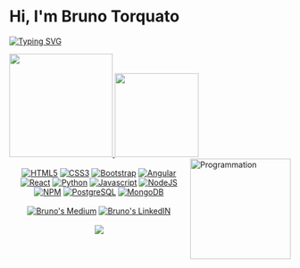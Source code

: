 # Hi, I'm Bruno Torquato

[![Typing SVG](https://readme-typing-svg.herokuapp.com?color=8711BD&lines=Hello%2C+world!;Welcome+to+my+Github)](https://git.io/typing-svg)


<div>
  <a href="https://github.com/schwarzx">
  <img height="185em" src="https://github-readme-stats.vercel.app/api?username=schwarzx&show_icons=true&theme=react&title_color=8711bd&icon_color=8711bd&hide_border=true&include_all_commits=true&count_private=true"/>
  <img height="150em" src="https://github-readme-stats.vercel.app/api/top-langs/?username=schwarzx&theme=react&title_color=8711bd&icon_color=8711bd&hide_border=true&layout=compact"/>
  <img align="right" src="https://i.giphy.com/media/LmNwrBhejkK9EFP504/200w.webp" alt="Programmation" width="180">
<div>
<br /> 


 
<div align="center">   
  <a href="https://www.w3.org/html/" target="_blank"><img  alt="HTML5" src="https://img.icons8.com/color/30/000000/html-5.png" /></a>
  <a href="https://www.w3schools.com/css/" target="_blank"><img  alt="CSS3" src="https://img.icons8.com/color/30/000000/css3.png" /></a>
  <a href="https://getbootstrap.com/" target="_blank"><img alt="Bootstrap" src="https://img.icons8.com/color/30/000000/bootstrap.png" /></a>
  <a href="https://angular.io/" target="_blank"><img alt="Angular" src="https://img.icons8.com/color/30/000000/angularjs.png" /></a>
  <a href="https://reactjs.org/" target="_blank"><img alt="React" src="https://img.icons8.com/plasticine/30/000000/react.png" /></a>
  <a href="https://www.python.org/doc/" target="_blank"><img  alt="Python" src="https://img.icons8.com/color/30/000000/python.png" /></a>
  <a href="https://developer.mozilla.org/en-US/docs/Web/JavaScript" target="_blank"><img  alt="Javascript" src="https://img.icons8.com/color/30/000000/javascript.png" /></a>
  <a href="https://nodejs.org/en/docs/" target="_blank"><img  alt="NodeJS" src="https://img.icons8.com/color/30/000000/nodejs.png" /></a>
  <a href="https://www.npmjs.com/" target="_blank"><img  alt="NPM" src="https://img.icons8.com/color/30/000000/npm.png" /></a>
  <a href="https://www.postgresql.org/" target="_blank"><img  alt="PostgreSQL" src="https://img.icons8.com/color/30/000000/postgreesql.png" /></a>
  <a href="https://www.mongodb.com/" target="_blank"><img  alt="MongoDB" src="https://img.icons8.com/color/30/000000/mongodb.png" /></a> 
</div>
<br />

  
<div align="center">
  <a href="https://medium.com/@schwarzx" target="_blank"><img alt="Bruno's Medium" src="https://img.shields.io/badge/Medium-12100E?style=for-the-badge&logo=medium&logoColor=white" /></a>
  <a href="https://www.linkedin.com/in/brunotsc/" target="_blank"><img alt="Bruno's LinkedIN" src="https://img.shields.io/badge/LinkedIn-0077B5?style=for-the-badge&logo=linkedin&logoColor=white" /></a>
  <br />
  <br />
  <a href="https://hits.seeyoufarm.com" target="_blank"><img src="https://hits.seeyoufarm.com/api/count/incr/badge.svg?url=https%3A%2F%2Fgithub.com%2Fschwarzx%2Fhit-counter&count_bg=%238711BD&title_bg=%23555555&icon=&icon_color=%23E7E7E7&title=hits&edge_flat=true"/></a>
</div>
<br />
  

##

  
